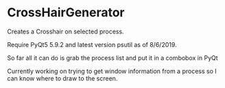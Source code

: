 # CrossHairGenerator
Creates a Crosshair on selected process.

Require PyQt5 5.9.2 and latest version psutil as of 8/6/2019.

So far all it can do is grab the process list and put it in a combobox in PyQt

Currently working on trying to get window information from a process so I can know where to draw to the screen.
